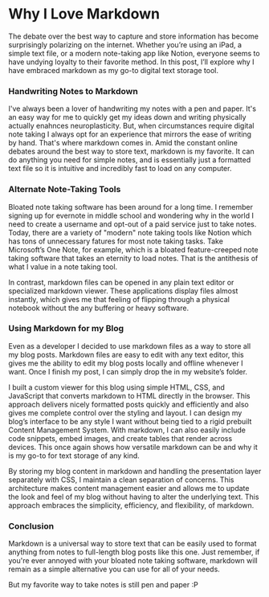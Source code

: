 # Why I Love Markdown

The debate over the best way to capture and store information has become surprisingly polarizing on the internet. Whether you’re using an iPad, a simple text file, or a modern note-taking app like Notion, everyone seems to have undying loyalty to their favorite method. In this post, I’ll explore why I have embraced markdown as my go-to digital text storage tool. 


### Handwriting Notes to Markdown

I've always been a lover of handwriting my notes with a pen and paper. It's an easy way for me to quickly get my ideas down and writing physically actually enahnces neuroplasticity. But, when circumstances require digital note taking I always opt for an experience that mirrors the ease of writing by hand. That's where markdown comes in. Amid the constant online debates around the best way to store text, markdown is my favorite. It can do anything you need for simple notes, and is essentially just a formatted text file so it is intuitive and incredibly fast to load on any computer. 


### Alternate Note-Taking Tools

Bloated note taking software has been around for a long time. I remember signing up for evernote in middle school and wondering why in the world I need to create a username and opt-out of a paid service just to take notes. Today, there are a variety of "modern" note taking tools like Notion which has tons of unnecessary fatures for most note taking tasks. Take Microsoft’s One Note, for example, which is a bloated feature-creeped note taking software that takes an eternity to load notes. That is the antithesis of what I value in a note taking tool. 

In contrast, markdown files can be opened in any plain text editor or specialized markdown viewer. These applications display files almost instantly, which gives me that feeling of flipping through a physical notebook without the any buffering or heavy software. 


### Using Markdown for my Blog

Even as a developer I decided to use markdown files as a way to store all my blog posts. Markdown files are easy to edit with any text editor, this gives me the ability to edit my blog posts locally and offline whenever I want. Once I finish my post, I can simply drop the in my website’s folder. 

I built a custom viewer for this blog using simple HTML, CSS, and JavaScript that converts markdown to HTML directly in the browser. This approach delivers nicely formatted posts quickly and efficiently and also gives me complete control over the styling and layout. I can design my blog’s interface to be any style I want without being tied to a rigid prebuilt Content Management System. With markdown, I can also easily include code snippets, embed images, and create tables that render across devices. This once again shows how versatile markdown can be and why it is my go-to for text storage of any kind. 

By storing my blog content in markdown and handling the presentation layer separately with CSS, I maintain a clean separation of concerns. This architecture makes content management easier and allows me to update the look and feel of my blog without having to alter the underlying text. This approach embraces the simplicity, efficiency, and flexibility, of markdown. 


### Conclusion

Markdown is a universal way to store text that can be easily used to format anything from notes to full-length blog posts like this one. Just remember, if you're ever annoyed with your bloated note taking software, markdown will remain as a simple alternative you can use for all of your needs.  

But my favorite way to take notes is still pen and paper :P